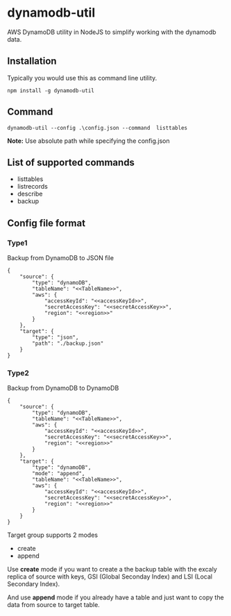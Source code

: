 # dynamodb-util
AWS DynamoDB utility in NodeJS to simplify working with the dynamodb data.

## Installation
Typically you would use this as command line utility.
```
npm install -g dynamodb-util
```

## Command
```
dynamodb-util --config .\config.json --command  listtables
```
**Note:** Use absolute path while specifying the config.json

## List of supported commands
* listtables
* listrecords
* describe
* backup

## Config file format

### Type1
Backup from DynamoDB to JSON file

```
{
    "source": {
        "type": "dynamoDB",
        "tableName": "<<TableName>>",
        "aws": {
            "accessKeyId": "<<accessKeyId>>",
            "secretAccessKey": "<<secretAccessKey>>",
            "region": "<<region>>"
        }
    },
    "target": {
        "type": "json",
        "path": "./backup.json"
    }
}
```

### Type2
Backup from DynamoDB to DynamoDB

```
{
    "source": {
        "type": "dynamoDB",
        "tableName": "<<TableName>>",
        "aws": {
            "accessKeyId": "<<accessKeyId>>",
            "secretAccessKey": "<<secretAccessKey>>",
            "region": "<<region>>"
        }
    },
    "target": {
        "type": "dynamoDB",
        "mode": "append",
        "tableName": "<<TableName>>",
        "aws": {
            "accessKeyId": "<<accessKeyId>>",
            "secretAccessKey": "<<secretAccessKey>>",
            "region": "<<region>>"
        }
    }
}
```

Target group supports 2 modes 
* create
* append

Use **create** mode if you want to create a the backup table with the excaly replica of source with keys, GSI (Global Seconday Index) and LSI (Local Secondary Index).

And use **append** mode if you already have a table and just want to copy the data from source to target table.  
